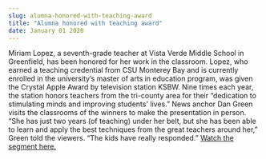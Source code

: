 ```yaml
---
slug: alumna-honored-with-teaching-award
title: "Alumna honored with teaching award"
date: January 01 2020
---
```


 
<p>
  Miriam Lopez, a seventh-grade teacher at Vista Verde Middle School in
  Greenfield, has been honored for her work in the classroom. Lopez, who earned
  a teaching credential from CSU Monterey Bay and is currently enrolled in the
  university’s master of arts in education program, was given the Crystal Apple
  Award by television station KSBW. Nine times each year, the station honors
  teachers from the tri-county area for their “dedication to stimulating minds
  and improving students' lives.” News anchor Dan Green visits the classrooms of
  the winners to make the presentation in person. “She has just two years (of
  teaching) under her belt, but she has been able to learn and apply the best
  techniques from the great teachers around her,” Green told the viewers. “The
  kids have really responded.”
  <a
    href="https://www.ksbw.com/news/central-california/salinas/Greenfield-teacher-honored-with-Crystal-Apple-Award/25026738"
    >Watch the segment here.</a
  >
</p>
<p></p>
 
